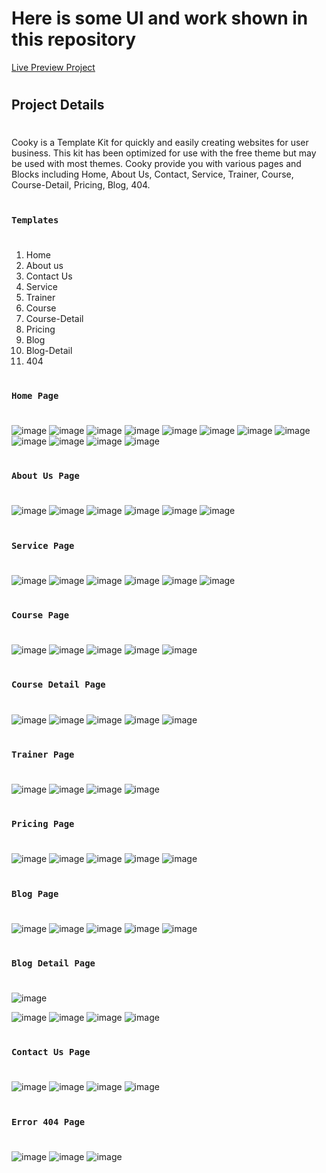 # Here is some UI and work shown in this repository

[Live Preview Project](https://6639d3818807c0b41cabdbcd--illustrious-marigold-ecdbbb.netlify.app/)

#

## Project Details

#

Cooky is a Template Kit for quickly and easily creating websites for user business. This kit has been optimized for use with the free theme but may be used with most themes. Cooky provide you with various pages and Blocks including Home, About Us, Contact, Service, Trainer, Course, Course-Detail, Pricing, Blog, 404.

#

### `Templates`

#

1. Home
2. About us
3. Contact Us
4. Service
5. Trainer
6. Course
7. Course-Detail
8. Pricing
9. Blog
10. Blog-Detail
11. 404

#

### `Home Page`

#

![image](https://github.com/DeveloperOmarFaruk/react-cooky-cooking-class/assets/75971859/767469a7-941a-4431-8baa-71efef953f15)
![image](https://github.com/DeveloperOmarFaruk/react-cooky-cooking-class/assets/75971859/6d13d284-c23c-406d-a821-c7cb72668fdf)
![image](https://github.com/DeveloperOmarFaruk/react-cooky-cooking-class/assets/75971859/6839a1e9-3fcc-4c35-a398-173beccbe224)
![image](https://github.com/DeveloperOmarFaruk/react-cooky-cooking-class/assets/75971859/29f680f0-6bfc-404d-8733-7fec8c627abc)
![image](https://github.com/DeveloperOmarFaruk/react-cooky-cooking-class/assets/75971859/62e28e73-0a88-493b-90da-79f1d3bf9931)
![image](https://github.com/DeveloperOmarFaruk/react-cooky-cooking-class/assets/75971859/9570b3af-f618-4475-9800-819adc8a1a79)
![image](https://github.com/DeveloperOmarFaruk/react-cooky-cooking-class/assets/75971859/1394b8fb-fe44-40eb-b553-c1f97234761a)
![image](https://github.com/DeveloperOmarFaruk/react-cooky-cooking-class/assets/75971859/82a85b67-5510-4b3e-ab55-be20c43a7290)
![image](https://github.com/DeveloperOmarFaruk/react-cooky-cooking-class/assets/75971859/41d15e63-2912-4ef0-a1ba-af5997e2cdda)
![image](https://github.com/DeveloperOmarFaruk/react-cooky-cooking-class/assets/75971859/339627bb-4277-4f17-9d84-b3809f8c96df)
![image](https://github.com/DeveloperOmarFaruk/react-cooky-cooking-class/assets/75971859/953b0daa-cf1b-4a0f-9946-c00e75b082d0)
![image](https://github.com/DeveloperOmarFaruk/react-cooky-cooking-class/assets/75971859/c4f6bb5b-3dc4-4f89-b26f-4c5b6a6e26fd)

#

### `About Us Page`

#

![image](https://github.com/DeveloperOmarFaruk/react-cooky-cooking-class/assets/75971859/c31e6058-57ff-4606-9131-34fcb5ce1834)
![image](https://github.com/DeveloperOmarFaruk/react-cooky-cooking-class/assets/75971859/ce1271ff-6226-44c1-9338-9c6ef663636e)
![image](https://github.com/DeveloperOmarFaruk/react-cooky-cooking-class/assets/75971859/63b9e252-ac8f-4066-9f1b-8b04d3e0ed42)
![image](https://github.com/DeveloperOmarFaruk/react-cooky-cooking-class/assets/75971859/eeea8094-1f2d-4c55-bea8-c2a8f81a85a4)
![image](https://github.com/DeveloperOmarFaruk/react-cooky-cooking-class/assets/75971859/c975e527-6dad-4e0b-9967-a517b775f759)
![image](https://github.com/DeveloperOmarFaruk/react-cooky-cooking-class/assets/75971859/efb04115-50fc-4d58-8080-89f923e3896a)

#

### `Service Page`

#

![image](https://github.com/DeveloperOmarFaruk/react-cooky-cooking-class/assets/75971859/6e6cd39e-4424-44f9-ac0a-d045a143da51)
![image](https://github.com/DeveloperOmarFaruk/react-cooky-cooking-class/assets/75971859/2316f0fa-7184-496a-abcc-55769c21b2fc)
![image](https://github.com/DeveloperOmarFaruk/react-cooky-cooking-class/assets/75971859/86cb8980-0132-4d98-9ca0-3d3719374e17)
![image](https://github.com/DeveloperOmarFaruk/react-cooky-cooking-class/assets/75971859/56f97e79-9aca-4dc7-b32f-6805360096dd)
![image](https://github.com/DeveloperOmarFaruk/react-cooky-cooking-class/assets/75971859/546ef6b2-3a52-42c3-af63-c0927777f87e)
![image](https://github.com/DeveloperOmarFaruk/react-cooky-cooking-class/assets/75971859/12e6092d-a269-4926-ba9a-7d732aeb7a19)

#

### `Course Page`

#

![image](https://github.com/DeveloperOmarFaruk/react-cooky-cooking-class/assets/75971859/93b71b41-8902-48e5-a669-854ec4811cbd)
![image](https://github.com/DeveloperOmarFaruk/react-cooky-cooking-class/assets/75971859/7a462079-cac2-41b3-acf8-30b9f986b5d1)
![image](https://github.com/DeveloperOmarFaruk/react-cooky-cooking-class/assets/75971859/4c34373d-3c4b-4623-bbb6-43cbc1d91f19)
![image](https://github.com/DeveloperOmarFaruk/react-cooky-cooking-class/assets/75971859/4e4e6377-d3ca-485d-895a-9060ab3d8dc6)
![image](https://github.com/DeveloperOmarFaruk/react-cooky-cooking-class/assets/75971859/bc9b205c-ea80-4486-9470-06b3782e3ada)

#

### `Course Detail Page`

#

![image](https://github.com/DeveloperOmarFaruk/react-cooky-cooking-class/assets/75971859/f7e88465-cccf-40e8-abab-dd268d44b032)
![image](https://github.com/DeveloperOmarFaruk/react-cooky-cooking-class/assets/75971859/52f4178f-9792-40a2-9c11-4695fc5971b1)
![image](https://github.com/DeveloperOmarFaruk/react-cooky-cooking-class/assets/75971859/645c9816-a9b9-4765-94f0-9e9bcb8dbfb9)
![image](https://github.com/DeveloperOmarFaruk/react-cooky-cooking-class/assets/75971859/425ee38d-4900-482e-9d29-ef61889c45ac)
![image](https://github.com/DeveloperOmarFaruk/react-cooky-cooking-class/assets/75971859/8d0e2313-e707-4bbc-9b17-5804f76a4128)

#

### `Trainer Page`

#

![image](https://github.com/DeveloperOmarFaruk/react-cooky-cooking-class/assets/75971859/bd0c3cb8-227b-4f52-a45f-360da725244e)
![image](https://github.com/DeveloperOmarFaruk/react-cooky-cooking-class/assets/75971859/83baf9b6-884d-4a68-83b1-eaf1618a1b4d)
![image](https://github.com/DeveloperOmarFaruk/react-cooky-cooking-class/assets/75971859/f3e1ea56-c84b-4181-b4e6-9bcdadcd004f)
![image](https://github.com/DeveloperOmarFaruk/react-cooky-cooking-class/assets/75971859/7439f275-25d2-4f84-86ed-d60a10e717ef)

#

### `Pricing Page`

#

![image](https://github.com/DeveloperOmarFaruk/react-cooky-cooking-class/assets/75971859/d2d15eb2-d5db-4a41-8e6b-6d647843d763)
![image](https://github.com/DeveloperOmarFaruk/react-cooky-cooking-class/assets/75971859/0689526a-847a-45b9-8031-06efbf945089)
![image](https://github.com/DeveloperOmarFaruk/react-cooky-cooking-class/assets/75971859/b4babd55-2722-42a1-a4cb-6c4979b1b5ed)
![image](https://github.com/DeveloperOmarFaruk/react-cooky-cooking-class/assets/75971859/2f046eef-b45d-4ef2-9443-ab4398f8b742)
![image](https://github.com/DeveloperOmarFaruk/react-cooky-cooking-class/assets/75971859/c788072c-a715-4d09-a2e3-578c4a4ea61d)

#

### `Blog Page`

#

![image](https://github.com/DeveloperOmarFaruk/react-cooky-cooking-class/assets/75971859/79d06e95-2924-4750-b298-ed694693a5ab)
![image](https://github.com/DeveloperOmarFaruk/react-cooky-cooking-class/assets/75971859/aa240a2a-5a79-43b3-8e54-b5b66eff60f5)
![image](https://github.com/DeveloperOmarFaruk/react-cooky-cooking-class/assets/75971859/eb453ad1-b707-4af1-814e-60d4831f26df)
![image](https://github.com/DeveloperOmarFaruk/react-cooky-cooking-class/assets/75971859/8e1ac34c-e3d3-423a-91c1-b394532d4e83)
![image](https://github.com/DeveloperOmarFaruk/react-cooky-cooking-class/assets/75971859/cc5c7828-c488-4882-b0f7-24f6f338c25d)

#

### `Blog Detail Page`

#

![image](https://github.com/DeveloperOmarFaruk/react-cooky-cooking-class/assets/75971859/471efa92-8e74-4700-ac81-62c89f2ea9d7)

![image](https://github.com/DeveloperOmarFaruk/react-cooky-cooking-class/assets/75971859/2d3c45b1-1f17-4d8b-b16b-a7f6fddaa106)
![image](https://github.com/DeveloperOmarFaruk/react-cooky-cooking-class/assets/75971859/23ce1ef0-a3d7-4b44-86de-12f4c229ba04)
![image](https://github.com/DeveloperOmarFaruk/react-cooky-cooking-class/assets/75971859/0de6cc9c-f6b8-4d38-aef6-aeaaccc5e232)
![image](https://github.com/DeveloperOmarFaruk/react-cooky-cooking-class/assets/75971859/0662bbce-36f7-4cfa-a232-503400528eff)

#

### `Contact Us Page`

#

![image](https://github.com/DeveloperOmarFaruk/react-cooky-cooking-class/assets/75971859/05ea4aee-243f-4e47-8bda-049ff1c5304e)
![image](https://github.com/DeveloperOmarFaruk/react-cooky-cooking-class/assets/75971859/1dfa93cb-81a3-4b7a-8a4f-31a927fd172a)
![image](https://github.com/DeveloperOmarFaruk/react-cooky-cooking-class/assets/75971859/74ec6391-3dc1-49ea-a292-06b62b006ef6)
![image](https://github.com/DeveloperOmarFaruk/react-cooky-cooking-class/assets/75971859/a5e9bf23-16eb-4453-9f53-121c942a2bac)

#

### `Error 404 Page`

#

![image](https://github.com/DeveloperOmarFaruk/react-cooky-cooking-class/assets/75971859/472fb432-06f8-4ab5-abad-8b010dda585e)
![image](https://github.com/DeveloperOmarFaruk/react-cooky-cooking-class/assets/75971859/8081b657-7631-49dc-8197-e64f87b03b40)
![image](https://github.com/DeveloperOmarFaruk/react-cooky-cooking-class/assets/75971859/268c184f-e6e5-4b6f-a2a4-04a94c0c4229)
